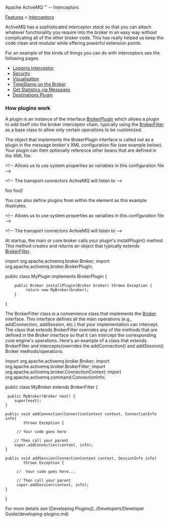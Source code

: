 Apache ActiveMQ ™ -- Interceptors 

[Features](../features.md) > [Interceptors](../Features/interceptors.md)


ActiveMQ has a sophisticated _interceptor stack_ so that you can attach whatever functionality you require into the broker in an easy way without complicating all of the other broker code. This has really helped us keep the code clean and modular while offering powerful extension points.

For an example of the kinds of things you can do with interceptors see the following pages

*   [Logging Interceptor](../Features/Interceptors/logging-interceptor.md)
*   [Security](../Features/security.md)
*   [Visualisation](../Features/visualisation.md)
*   [TimeStamp on the Broker](../Features/Interceptors/timestampplugin.md)
*   [Get Statistics via Messages](../Features/Interceptors/statisticsplugin.md)
*   [Destinations Plugin](../Features/Interceptors/destinations-plugin.md)

### How plugins work

A plugin is an instance of the interface [BrokerPlugin](http://activemq.apache.org/maven/apidocs/org/apache/activemq/broker/BrokerPlugin.html) which allows a plugin to add itself into the broker interceptor chain, typically using the [BrokerFilter](http://activemq.apache.org/maven/apidocs/org/apache/activemq/broker/BrokerFilter.html) as a base class to allow only certain operations to be customized.

The object that implements the BrokerPlugin interface is called out as a plugin in the message broker's XML configuration file (see example below). Your plugin can then optionally reference other beans that are defined in the XML file.

<beans xmlns="http://www.springframework.org/schema/beans" xmlns:amq="http://activemq.org/config/1.0" xmlns:xsi="http://www.w3.org/2001/XMLSchema-instance" xsi:schemaLocation="http://www.springframework.org/schema/beans 
http://www.springframework.org/schema/beans/spring-beans-2.0.xsd http://activemq.org/config/1.0 
http://activemq.apache.org/schema/activemq-core.xsd http://activemq.apache.org/camel/schema/spring  http://activemq.apache.org/camel/schema/spring/camel-spring.xsd">

<!\-\- Allows us to use system properties as variables in this configuration file -->
<bean  class="org.springframework.beans.factory.config.PropertyPlaceholderConfigurer" />

 <broker xmlns="http://activemq.org/config/1.0" brokerName="localhost" dataDirectory="${activemq.base}/data" plugins="#myPlugin">

   <!\-\- The transport connectors ActiveMQ will listen to -->
   <transportConnectors>
     <transportConnector name="openwire" uri="tcp://localhost:61616" />
   </transportConnectors>

  </broker>

  <bean id="myPlugin" class="org.myorg.MyPlugin">
             <!\-\- You can reference one or more Spring beans in this file -->
             <property name="myMgr" ref="myManager"/>		 
  </bean>

  <bean id="myManager" class="org.myorg.MyManager">
             <property name="fooList">
	      <list>
		<value>foo</value>
                <value>foo2</value>
	     </list>
            </property>
 </bean>

</beans>

You can also define plugins from within the <plugin> element as this example illustrates.

<beans xmlns="http://www.springframework.org/schema/beans" xmlns:amq="http://activemq.org/config/1.0"
xmlns:xsi="http://www.w3.org/2001/XMLSchema-instance" xsi:schemaLocation="http://www.springframework.org/schema/beans
http://www.springframework.org/schema/beans/spring-beans-2.0.xsd http://activemq.org/config/1.0 
http://activemq.apache.org/schema/activemq-core.xsd http://activemq.apache.org/camel/schema/spring
http://activemq.apache.org/camel/schema/spring/camel-spring.xsd">

 <!\-\- Allows us to use system properties as variables in this configuration file -->
 <bean  class="org.springframework.beans.factory.config.PropertyPlaceholderConfigurer" />

 <broker xmlns="http://activemq.org/config/1.0" brokerName="localhost" dataDirectory="${activemq.base}/data">

  <!\-\- The transport connectors ActiveMQ will listen to -->
  <transportConnectors>
     <transportConnector name="openwire" uri="tcp://localhost:61616" />
  </transportConnectors>

  <plugins>
      <bean xmlns="http://www.springframework.org/schema/beans" id="myPlugin" class="org.myorg.MyPlugin"/>    
  </plugins>

 </broker>
 
</beans>

At startup, the main or core broker calls your plugin's installPlugin() method. This method creates and returns an object that typically extends [BrokerFilter](http://activemq.apache.org/maven/apidocs/org/apache/activemq/broker/BrokerFilter.html).

import org.apache.activemq.broker.Broker;
import org.apache.activemq.broker.BrokerPlugin;

public class MyPlugin implements BrokerPlugin {	
        
        public Broker installPlugin(Broker broker) throws Exception {            
             return new MyBroker(broker);
        }	

}

The BrokerFilter class is a convenience class that implements the [Broker](http://activemq.apache.org/maven/apidocs/org/apache/activemq/broker/Broker.html) interface. This interface defines all the main operations (e.g., addConnection, addSession, etc.) that your implementation can intercept. The class that extends BrokerFilter overrides any of the methods that are defined in the Broker interface so that it can intercept the corresponding core engine's operations. Here's an example of a class that extends BrokerFilter and intercepts/overrides the addConnection() and addSession() Broker methods/operations.

import org.apache.activemq.broker.Broker;
import org.apache.activemq.broker.BrokerFilter;
import org.apache.activemq.broker.ConnectionContext;
import org.apache.activemq.command.ConnectionInfo;

public class MyBroker extends BrokerFilter {
    
     public MyBroker(Broker next) {
        super(next);                
    }

    public void addConnection(ConnectionContext context, ConnectionInfo info) 
            throws Exception {       
        
         // Your code goes here 

        // Then call your parent
        super.addConnection(context, info);
    }   

    public void addSession(ConnectionContext context, SessionInfo info) 
            throws Exception {       
        
         //  Your code goes here...

         // Then call your parent
         super.addSession(context, info);
    }	
}

For more details see [Developing Plugins](../Developers/Developer Guide/developing-plugins.md)

